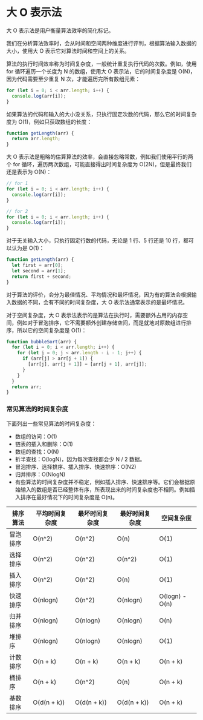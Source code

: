 # 大 O 表示法

大 O 表示法是用户衡量算法效率的简化标记。

我们在分析算法效率时，会从时间和空间两种维度进行评判，根据算法输入数据的大小，使用大 O 表示它对算法时间和空间上的关系。

算法的执行时间效率称为时间复杂度，一般统计重复执行代码的次数。例如，使用 for 循环遍历一个长度为 N 的数组，使用大 O 表示法，它的时间复杂度是 O(N)，因为代码需要至少重复 N 次，才能遍历完所有数组元素：

```javascript
for (let i = 0; i < arr.length; i++) {
  console.log(arr[i]);
}
```

如果算法的代码和输入的大小没关系，只执行固定次数的代码，那么它的时间复杂度为 O(1)，例如只获取数组的长度：

```javascript
function getLength(arr) {
  return arr.length;
}
```

大 O 表示法是粗略的估算算法的效率，会直接忽略常数，例如我们使用平行的两个 for 循环，遍历两次数组，可能直接得出时间复杂度为 O(2N)，但是最终我们还是表示为 O(N)：

```javascript
// for 1
for (let i = 0; i < arr.length; i++) {
  console.log(arr[i]);
}

// for 2
for (let i = 0; i < arr.length; i++) {
  console.log(arr[i]);
}
```

对于无关输入大小，只执行固定行数的代码，无论是 1 行、5 行还是 10 行，都可以认为是 O(1)：

```javascript
function getLength(arr) {
  let first = arr[0];
  let second = arr[1];
  return first + second;
}
```

对于算法的评价，会分为最佳情况、平均情况和最坏情况，因为有的算法会根据输入数据的不同，会有不同的时间复杂度，大 O 表示法通常表示的是最坏情况。

对于空间复杂度，大 O 表示法表示的是算法在执行时，需要额外占用的内存空间，例如对于冒泡排序，它不需要额外创建存储空间，而是就地对原数组进行排序，所以它的空间复杂度是 O(1)：

```javascript
function bubbleSort(arr) {
  for (let i = 0; i < arr.length; i++) {
    for (let j = 0; j < arr.length - i - 1; j++) {
      if (arr[j] > arr[j + 1]) {
        [arr[j], arr[j + 1]] = [arr[j + 1], arr[j]];
      }
    }
  }
  return arr;
}
```

### 常见算法的时间复杂度

下面列出一些常见算法的时间复杂度：

- 数组的访问：O(1)
- 链表的插入和删除：O(1)
- 数组的查找：O(N)
- 折半查找：O(logN)，因为每次查找都会少 N / 2 数据。
- 冒泡排序、选择排序、插入排序、快速排序：O(N2)
- 归并排序：O(NlogN)
- 有些算法的时间复杂度并不稳定，例如插入排序、快速排序等。它们会根据原始输入的数组是否已经整体有序，所表现出来的时间复杂度也不相同。例如插入排序在最好情况下的时间复杂度是 O(n)。

| 排序算法 | 平均时间复杂度 | 最坏时间复杂度 | 最好时间复杂度 | 空间复杂度     |
| -------- | -------------- | -------------- | -------------- | -------------- |
| 冒泡排序 | O(n^2)         | O(n^2)         | O(n)           | O(1)           |
| 选择排序 | O(n^2)         | O(n^2)         | O(n^2)         | O(1)           |
| 插入排序 | O(n^2)         | O(n^2)         | O(n)           | O(1)           |
| 快速排序 | O(nlogn)       | O(n^2)         | O(nlogn)       | O(logn) - O(n) |
| 归并排序 | O(nlogn)       | O(nlogn)       | O(nlogn)       | O(n)           |
| 堆排序   | O(nlogn)       | O(nlogn)       | O(nlogn)       | O(1)           |
| 计数排序 | O(n + k)       | O(n + k)       | O(n + k)       | O(n + k)       |
| 桶排序   | O(n + k)       | O(n^2)         | O(n)           | O(n + k)       |
| 基数排序 | O(d(n + k))    | O(d(n + k))    | O(d(n + k))    | O(n + k)       |
